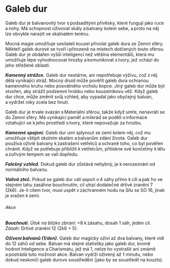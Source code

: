 # Galeb dur
  
Galeb dur je balvanovitý tvor s podsaditými přívěsky, které fungují jako ruce a nohy. Má schopnost oživovat skály a balvany kolem sebe, a proto na něj lze obvykle narazit ve skalnatém terénu.
  
Mocná magie umožňuje sesilateli kouzel přivolat galeb dura ze Zemní sféry. Někteří galeb durové se tvoří i přirozeně na místech dotčených touto sférou. Galeb dur je obdařen vyšší inteligencí než většina elementálů, která mu umožňuje lépe vyhodnocovat hrozby a komunikovat s tvory, jež vchází do jeho střežené oblasti.
  
***Kamenný strážce.*** Galeb dur nestárne, ani nepotřebuje výživu, což z něj dělá vynikající stráž. Mocný druid může pověřit galeb dura ochranou kamenného kruhu nebo posvátného vrcholu kopce. Jiný galeb dur může být stvořen, aby strážil podzemní hrobku nebo kouzelníkovu věž. Když galeb dur chce, může změnit svůj vzhled, aby vypadal jako obyčejný balvan, a vydržet roky zcela bez hnutí.
  
Galeb dur je trvale svázán s Materiální sférou, takže když umře, nenavrátí se do Zemní sféry. Má vynikající paměť a milerád se podělí o informace vztahující se k jeho prostředí s tvory, které nepovažuje za hrozbu.
  
***Kamenné spojení.*** Galeb dur umí splynout se zemí kolem něj, což mu umožňuje vštípit okolním skalám a balvanům zdání života. Galeb dur používá oživlé balvany k zastrašení vetřelců a ochraně toho, co byl pověřen chránit. Když se potřebuje přiblížit k vetřelcům, přitiskne své končetiny k tělu a zuřivým tempem se valí dopředu.

<Monster 
    title="Galeb dur"
    subtitle="Střední elementál, neutrální"
    armor-class="16 (přirozená zbroj)"
    hit-points="85 (9k8 + 45)"
    speed="3 sáhy (6 sáhů, když se valí, 12 sáhů, když se valí ze svahu)"
    str="20 (+5)"
    dex="14 (+2)"
    con="20 (+5)"
    int="11 (+0)"
    wis="12 (+1)"
    cha="11 (+0)"
    damage-resistances="bodná, drtivá a sečná z nemagických útoků"
    damage-immunities="jedová"
    condition-immunities="otrávený, paralyzovaný, únava, zkamenělý"
    senses="vidění ve tmě 12 sáhů, citlivost na otřesy 12 sáhů, pasivní Vnímání 11"
    languages="terranština"
    challenge="6 (2 300 ZK)"
    >

***Falešný vzhled.*** Dokud galeb dur zůstává nehybný, je k nerozeznání od normálního balvanu.
  
***Valivá zteč.*** Pokud se galeb dur válí aspoň o 4 sáhy přímo k cíli a pak ho ve stejném tahu zasáhne bouchnutím, cíl utrpí dodatečné drtivé zranění 7 (2k6). Je-li cílem tvor, musí uspět v záchranném hodu na Sílu se SO 16, jinak je sražen k zemi.
  
###### Akce
  
***Bouchnutí.*** *Útok na blízko zbraní:* +8 k zásahu, dosah 1 sáh, jeden cíl. *Zásah:* Drtivé zranění 12 (2k6 + 5).
  
***Oživení balvanů (1/den).*** Galeb dur magicky oživí až dva balvany, které vidí do 12 sáhů od sebe. Balvan má stejné statistiky jako galeb dur, kromě hodnot Inteligence a Charismatu, jež má 1, nelze ho vystrašit ani zmámit a postrádá tuto možnost akce. Balvan vydrží oživený až 1 minutu, nebo dokud neskončí galeb durovo soustředění (jako by se soustředil na kouzlo).

</Monster>
